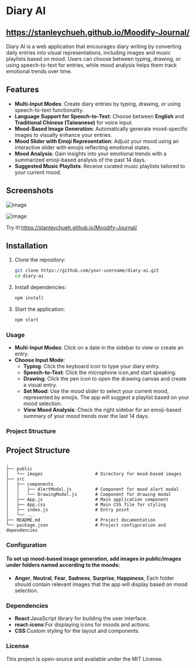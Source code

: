 # Diary AI 
## https://stanleychueh.github.io/Moodify-Journal/

Diary AI is a web application that encourages diary writing by converting daily entries into visual representations, including images and music playlists based on mood. Users can choose between typing, drawing, or using speech-to-text for entries, while mood analysis helps them track emotional trends over time.

## Features

- **Multi-Input Modes**: Create diary entries by typing, drawing, or using speech-to-text functionality.
- **Language Support for Speech-to-Text**: Choose between **English** and **Traditional Chinese (Taiwanese)** for voice input.
- **Mood-Based Image Generation**: Automatically generate mood-specific images to visually enhance your entries.
- **Mood Slider with Emoji Representation**: Adjust your mood using an interactive slider with emojis reflecting emotional states.
- **Mood Analysis**: Gain insights into your emotional trends with a summarized emoji-based analysis of the past 14 days.
- **Suggested Music Playlists**: Receive curated music playlists tailored to your current mood.

## Screenshots

![image](https://github.com/user-attachments/assets/a03d0ece-9546-4c85-9e18-6930ce802f18) 

![image](https://github.com/user-attachments/assets/b5ae49ed-cec3-4bc1-b02e-016db3dcb078)

Try it!:https://stanleychueh.github.io/Moodify-Journal/
## Installation

1. Clone the repository:
   ```bash
   git clone https://github.com/your-username/diary-ai.git
   cd diary-ai
2. Install dependencies:
   ```bash
   npm install
3. Start the application:
   ```bash
   npm start
### Usage

- **Multi-Input Modes**: Click on a date in the sidebar to view or create an entry.
- **Choose Input Mode**:
  - **Typing**: Click the keyboard icon to type your diary entry.
  - **Speech-to-Text**: Click the microphone icon,and start speaking.
  - **Drawing**: Click the pen icon to open the drawing canvas and create a visual entry.
  - **Set Mood**: Use the mood slider to select your current mood, represented by emojis. The app will suggest a playlist based on your mood selection.
  - **View Mood Analysis**: Check the right sidebar for an emoji-based summary of your mood trends over the last 14 days.

### Project Structure
## Project Structure

```plaintext
.
├── public
│   └── images                    # Directory for mood-based images
├── src
│   ├── components
│   │   ├── AlertModal.js         # Component for mood alert modal
│   │   └── DrawingModal.js       # Component for drawing modal
│   ├── App.js                    # Main application component
│   ├── App.css                   # Main CSS file for styling
│   ├── index.js                  # Entry point
│   └── ...
├── README.md                     # Project documentation
└── package.json                  # Project configuration and dependencies
```
### Configuration
#### To set up mood-based image generation, add images in public/images under folders named according to the moods:
  - **Anger**, **Neutral**, **Fear**, **Sadness**, **Surprise**, **Happiness**,
  Each folder should contain relevant images that the app will display based on mood selection.

### Dependencies
  - **React**:JavaScript library for building the user interface.
  - **react-icons**:For displaying icons for moods and actions.
  - **CSS**:Custom styling for the layout and components.

### License
This project is open-source and available under the MIT License.



